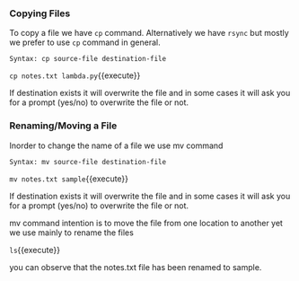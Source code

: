 ### Copying Files

To copy a file we have `cp` command. Alternatively we have `rsync` but mostly we prefer to use `cp` command in general.

`Syntax: cp source-file destination-file`

`cp notes.txt lambda.py`{{execute}}

If destination exists it will overwrite the file and in some cases it will ask you for a prompt (yes/no) to overwrite the file or not.

### Renaming/Moving a File

Inorder to change the name of a file we use mv command

`Syntax: mv source-file destination-file`

`mv notes.txt sample`{{execute}} 

If destination exists it will overwrite the file and in some cases it will ask you for a prompt (yes/no) to overwrite the file or not.

mv command intention is to move the file from one location to another yet we use mainly to rename the files

`ls`{{execute}} 

you can observe that the notes.txt file has been renamed to sample.

